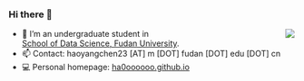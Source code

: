 ### Hi there 👋
<img align="right" src="https://github-readme-stats.vercel.app/api?username=ha0oooooo&show_icons=true&icon_color=CE1D2D&text_color=718096&bg_color=ffffff&hide_title=true" />

- 🔭 I’m an undergraduate student in <br><a href="https://sds.fudan.edu.cn/">School of Data Science, Fudan University</a>.
- 📫 Contact: haoyangchen23 [AT] m [DOT] fudan [DOT] edu [DOT] cn
- 💻 Personal homepage: <a href="https://ha0oooooo.github.io/">ha0oooooo.github.io</a>
